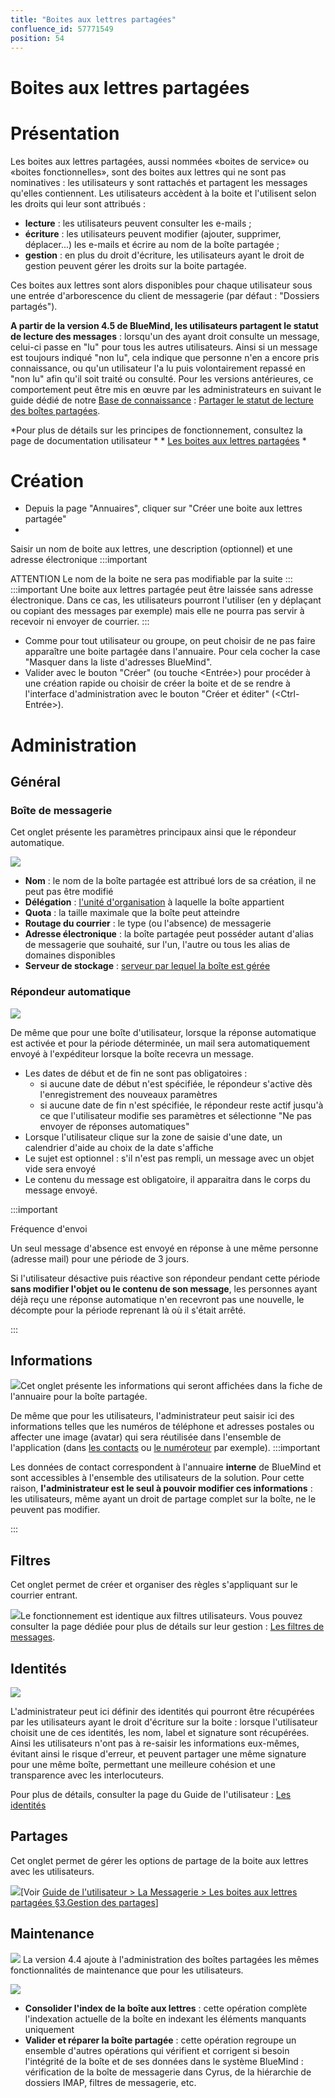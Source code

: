 ```yaml
---
title: "Boites aux lettres partagées"
confluence_id: 57771549
position: 54
---
```

# Boites aux lettres partagées


# Présentation

Les boites aux lettres partagées, aussi nommées «boites de service» ou «boites fonctionnelles», sont des boites aux lettres qui ne sont pas nominatives : les utilisateurs y sont rattachés et partagent les messages qu'elles contiennent.
Les utilisateurs accèdent à la boite et l'utilisent selon les droits qui leur sont attribués :

- **lecture** : les utilisateurs peuvent consulter les e-mails ;
- **écriture** : les utilisateurs peuvent modifier (ajouter, supprimer, déplacer...) les e-mails et écrire au nom de la boîte partagée ;
- **gestion** : en plus du droit d'écriture, les utilisateurs ayant le droit de gestion peuvent gérer les droits sur la boite partagée.


Ces boites aux lettres sont alors disponibles pour chaque utilisateur sous une entrée d'arborescence du client de messagerie (par défaut : "Dossiers partagés").

**A partir de la version 4.5 de BlueMind, les utilisateurs partagent le statut de lecture des messages** : lorsqu'un des ayant droit consulte un message, celui-ci passe en "lu" pour tous les autres utilisateurs. Ainsi si un message est toujours indiqué "non lu", cela indique que personne n'en a encore pris connaissance, ou qu'un utilisateur l'a lu puis volontairement repassé en "non lu" afin qu'il soit traité ou consulté.
Pour les versions antérieures, ce comportement peut être mis en œuvre par les administrateurs en suivant le guide dédié de notre [Base de connaissance](/Base_de_connaissance/) : [Partager le statut de lecture des boîtes partagées](/Base_de_connaissance/Partager_le_statut_de_lecture_des_boîtes_partagées/).

*Pour plus de détails sur les principes de fonctionnement, consultez la page de documentation utilisateur * * [Les boites aux lettres partagées](/Guide_de_l_utilisateur/La_messagerie/Les_boites_aux_lettres_partagées/) *


# Création

- Depuis la page "Annuaires", cliquer sur "Créer une boite aux lettres partagée"
- 
Saisir un nom de boite aux lettres, une description (optionnel) et une adresse électronique
:::important

ATTENTION
Le nom de la boite ne sera pas modifiable par la suite
:::
:::important
Une boite aux lettres partagée peut être laissée sans adresse électronique. Dans ce cas, les utilisateurs pourront l'utiliser (en y déplaçant ou copiant des messages par exemple) mais elle ne pourra pas servir à recevoir ni envoyer de courrier.
:::

- Comme pour tout utilisateur ou groupe, on peut choisir de ne pas faire apparaître une boite partagée dans l'annuaire. Pour cela cocher la case "Masquer dans la liste d'adresses BlueMind".
- Valider avec le bouton "Créer" (ou touche &lt;Entrée>) pour procéder à une création rapide ou choisir de créer la boite et de se rendre à l'interface d'administration avec le bouton "Créer et éditer" (&lt;Ctrl-Entrée>).


# Administration

## Général

### Boîte de messagerie

Cet onglet présente les paramètres principaux ainsi que le répondeur automatique.

![](../../attachments/57771549/66096503.png)

- **Nom** : le nom de la boîte partagée est attribué lors de sa création, il ne peut pas être modifié
- **Délégation** : [l'unité d'organisation](/Guide_de_l_administrateur/Gestion_des_entités/Utilisateurs/L_administration_déléguée/) à laquelle la boîte appartient
- **Quota** : la taille maximale que la boîte peut atteindre
- **Routage du courrier** : le type (ou l'absence) de messagerie
- **Adresse électronique** : la boîte partagée peut posséder autant d'alias de messagerie que souhaité, sur l'un, l'autre ou tous les alias de domaines disponibles
- **Serveur de stockage** : [serveur par lequel la boîte est gérée](/Guide_d_installation/Installation/Installation_avec_répartition_des_données_sur_plusieurs_serveurs/)


### Répondeur automatique

![](../../attachments/57771549/66096502.png)

De même que pour une boîte d'utilisateur, lorsque la réponse automatique est activée et pour la période déterminée, un mail sera automatiquement envoyé à l'expéditeur lorsque la boîte recevra un message.

- Les dates de début et de fin ne sont pas obligatoires :
  - si aucune date de début n'est spécifiée, le répondeur s'active dès l'enregistrement des nouveaux paramètres
  - si aucune date de fin n'est spécifiée, le répondeur reste actif jusqu'à ce que l'utilisateur modifie ses paramètres et sélectionne "Ne pas envoyer de réponses automatiques"
- Lorsque l'utilisateur clique sur la zone de saisie d'une date, un calendrier d'aide au choix de la date s'affiche
- Le sujet est optionnel : s'il n'est pas rempli, un message avec un objet vide sera envoyé
- Le contenu du message est obligatoire, il apparaitra dans le corps du message envoyé.

:::important

Fréquence d'envoi

Un seul message d'absence est envoyé en réponse à une même personne (adresse mail) pour une période de 3 jours.

Si l'utilisateur désactive puis réactive son répondeur pendant cette période **sans modifier l'objet ou le contenu de son message**, les personnes ayant déjà reçu une réponse automatique n'en recevront pas une nouvelle, le décompte pour la période reprenant là où il s'était arrêté.

:::

## Informations

![](../../attachments/57771549/66096501.png)Cet onglet présente les informations qui seront affichées dans la fiche de l'annuaire pour la boîte partagée.

De même que pour les utilisateurs, l'administrateur peut saisir ici des informations telles que les numéros de téléphone et adresses postales ou affecter une image (avatar) qui sera réutilisée dans l'ensemble de l'application (dans [les contacts](https://forge.bluemind.net/confluence/display/DA/.Les+contacts+vBM-4.0) ou [le numéroteur](https://forge.bluemind.net/confluence/display/DA/.La+telephonie+vBM-4.0) par exemple).
:::important

Les données de contact correspondent à l'annuaire **interne** de BlueMind et sont accessibles à l'ensemble des utilisateurs de la solution. Pour cette raison, **l'administrateur est le seul à pouvoir modifier ces informations** : les utilisateurs, même ayant un droit de partage complet sur la boîte, ne le peuvent pas modifier.

:::

## Filtres

Cet onglet permet de créer et organiser des règles s'appliquant sur le courrier entrant.

![](../../attachments/57771549/66096500.png)Le fonctionnement est identique aux filtres utilisateurs. Vous pouvez consulter la page dédiée pour plus de détails sur leur gestion : [Les filtres de messages](/Guide_de_l_utilisateur/La_messagerie/Les_filtres_de_messages/).

## Identités

![](../../attachments/57771549/66096498.png)

L'administrateur peut ici définir des identités qui pourront être récupérées par les utilisateurs ayant le droit d'écriture sur la boite : lorsque l'utilisateur choisit une de ces identités, les nom, label et signature sont récupérées. Ainsi les utilisateurs n'ont pas à re-saisir les informations eux-mêmes, évitant ainsi le risque d'erreur, et peuvent partager une même signature pour une même boîte, permettant une meilleure cohésion et une transparence avec les interlocuteurs.

Pour plus de détails, consulter la page du Guide de l'utilisateur : [Les identités](/Guide_de_l_utilisateur/La_messagerie/Les_identités/)

## Partages

Cet onglet permet de gérer les options de partage de la boite aux lettres avec les utilisateurs.

![](../../attachments/57771549/66096499.png)[Voir [Guide de l'utilisateur > La Messagerie > Les boites aux lettres partagées §3.Gestion des partages](/Guide_de_l_utilisateur/La_messagerie/Les_boites_aux_lettres_partagées/)]

## Maintenance

![](../../attachments/57770017/66096240.png) La version 4.4 ajoute à l'administration des boîtes partagées les mêmes fonctionnalités de maintenance que pour les utilisateurs.

![](../../attachments/57771549/66096497.png)

- **Consolider l'index de la boîte aux lettres** : cette opération complète l'indexation actuelle de la boîte en indexant les éléments manquants uniquement
- **Valider et réparer la boîte partagée** : cette opération regroupe un ensemble d'autres opérations qui vérifient et corrigent si besoin l'intégrité de la boîte et de ses données dans le système BlueMind : vérification de la boîte de messagerie dans Cyrus, de la hiérarchie de dossiers IMAP, filtres de messagerie, etc.


